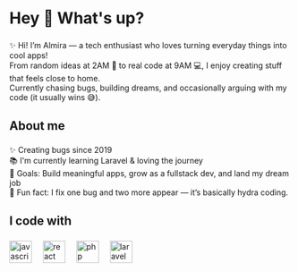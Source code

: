 <h1 align="left">Hey 👋 What's up?</h1>

###

<p align="left">✨ Hi! I’m Almira — a tech enthusiast who loves turning everyday things into cool apps!<br>From random ideas at 2AM 🌙 to real code at 9AM 💻, I enjoy creating stuff that feels close to home.<br>Currently chasing bugs, building dreams, and occasionally arguing with my code (it usually wins 😅).</p>

###

<h2 align="left">About me</h2>

###

<p align="left">✨ Creating bugs since 2019<br>📚 I'm currently learning Laravel & loving the journey<br>🎯 Goals: Build meaningful apps, grow as a fullstack dev, and land my dream job<br>🎲 Fun fact:  I fix one bug and two more appear — it’s basically hydra coding.</p>

###

<h2 align="left">I code with</h2>

###

<div align="left">
  <img src="https://cdn.jsdelivr.net/gh/devicons/devicon/icons/javascript/javascript-original.svg" height="40" alt="javascript logo"  />
  <img width="12" />
  <img src="https://cdn.jsdelivr.net/gh/devicons/devicon/icons/react/react-original.svg" height="40" alt="react logo"  />
  <img width="12" />
  <img src="https://cdn.jsdelivr.net/gh/devicons/devicon/icons/php/php-original.svg" height="40" alt="php logo"  />
  <img width="12" />
  <img src="https://cdn.jsdelivr.net/gh/devicons/devicon/icons/laravel/laravel-original.svg" height="40" alt="laravel logo"  />
</div>


